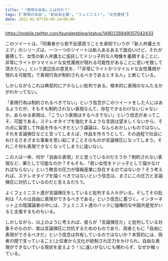 ```yaml
---
title: "「表現の自由」とは何か？"
tags: ["表現の自由", "新自由主義", "フェミニスト", "女性蔑視"]
date: 2022-02-07T20:48:14+09:00
---
```


https://mobile.twitter.com/tsundereblog/status/1490228849057042433

このツイートは、「同業者から若干反感買うことを承知でいうが「新人弁護士カエデ」のシリーズは、一つ一つのツイートは新人あるあるで面白いけど、それが蓄積して、女性の新人弁護士に仮託してドジっ子的な人物像を蓄積することに、非常にライトかつマイルドな女性蔑視が現れる可能性があることに思いを致して頂きたい。」という渡辺氏の意見を、「「非常にライトかつマイルドな女性蔑視が現れる可能性」で表現行為が制約されるべきであるとする人」と断じている。

しかしながらこれは典型的にアホらしい批判である。根本的に表現のなんたるかがわかってない。

「表現行為は制約されるべきでない」という信念がこのツイートをした人にはあるようだが、そもそも制約されない表現なんて、存在できるわけないじゃないか。あらゆる表現は、「こういう表現はするべきでない」という信念があってこそ、可能である。ステレオタイプを強化するような言説は望ましくないから、その点に留意して作品を作るべきだという議論は、なんらおかしいものではない。それを言論弾圧などと言ってしまえば、作品を作ろうとして、その過程で社会におけるさまざまな事象を思い起こすことそのものが言論弾圧になってしまう。それこそ何も表現できなくなってしまうに違いない。

この人は一体、何が「自由な表現」だと思っているのだろうか？制約されない表現など、果たして可能なのか？そもそも、「若い女性をドジっ子として描かなければならない」という無言の圧力が情報産業に存在するのではないか？そう考えれば、ステレオタイプを描くべきではないという信念は、まさにこの圧力と言論弾圧に対抗しているのだと言えるだろう。

よくフェミニスト達が言論弾圧をしていると批判する人々がいる。そしてその批判は「人々は自由に表現ができるべきである」という信念に基づく。インターネット上の陰謀論者の中には、フェミニスト達のバックに強権的な中国共産党がいると主張するものもいる。

しかしながら、以上のように考えれば、彼らが「言論弾圧だ」と批判している対象そのものが、実は言論弾圧に対抗するためのものであり、両者ともに「自由に表現ができるべきだ」という信念は共有しているのではないか？本質的には、両者の間で言っていること(上位者から文化が統制され圧力をかけられ、自由な表現ができないでいる現状を変えよう！)に違いがないにも関わらず、なぜか戦っている。